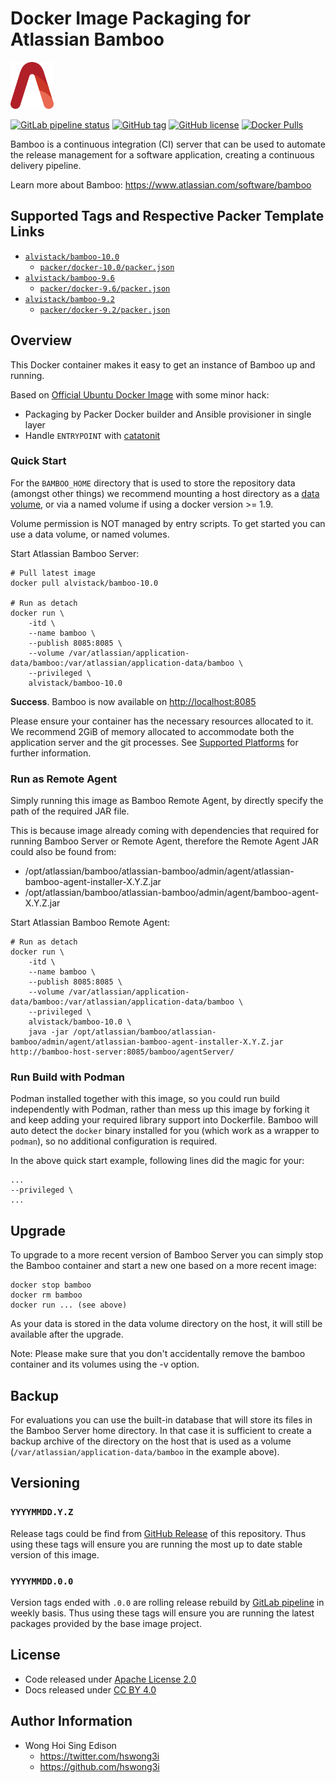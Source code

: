 # Docker Image Packaging for Atlassian Bamboo

<a href="https://alvistack.com" title="AlviStack" target="_blank"><img src="/alvistack.svg" height="75" alt="AlviStack"></a>

[![GitLab pipeline
status](https://img.shields.io/gitlab/pipeline/alvistack/docker-bamboo/master)](https://gitlab.com/alvistack/docker-bamboo/-/pipelines)
[![GitHub
tag](https://img.shields.io/github/tag/alvistack/docker-bamboo.svg)](https://github.com/alvistack/docker-bamboo/tags)
[![GitHub
license](https://img.shields.io/github/license/alvistack/docker-bamboo.svg)](https://github.com/alvistack/docker-bamboo/blob/master/LICENSE)
[![Docker
Pulls](https://img.shields.io/docker/pulls/alvistack/bamboo-10.0.svg)](https://hub.docker.com/r/alvistack/bamboo-10.0)

Bamboo is a continuous integration (CI) server that can be used to
automate the release management for a software application, creating a
continuous delivery pipeline.

Learn more about Bamboo: <https://www.atlassian.com/software/bamboo>

## Supported Tags and Respective Packer Template Links

- [`alvistack/bamboo-10.0`](https://hub.docker.com/r/alvistack/bamboo-10.0)
  - [`packer/docker-10.0/packer.json`](https://github.com/alvistack/docker-bamboo/blob/master/packer/docker-10.0/packer.json)
- [`alvistack/bamboo-9.6`](https://hub.docker.com/r/alvistack/bamboo-9.6)
  - [`packer/docker-9.6/packer.json`](https://github.com/alvistack/docker-bamboo/blob/master/packer/docker-9.6/packer.json)
- [`alvistack/bamboo-9.2`](https://hub.docker.com/r/alvistack/bamboo-9.2)
  - [`packer/docker-9.2/packer.json`](https://github.com/alvistack/docker-bamboo/blob/master/packer/docker-9.2/packer.json)

## Overview

This Docker container makes it easy to get an instance of Bamboo up and
running.

Based on [Official Ubuntu Docker
Image](https://hub.docker.com/_/ubuntu/) with some minor hack:

- Packaging by Packer Docker builder and Ansible provisioner in single
  layer
- Handle `ENTRYPOINT` with
  [catatonit](https://github.com/openSUSE/catatonit)

### Quick Start

For the `BAMBOO_HOME` directory that is used to store the repository
data (amongst other things) we recommend mounting a host directory as a
[data
volume](https://docs.docker.com/engine/tutorials/dockervolumes/#/data-volumes),
or via a named volume if using a docker version \>= 1.9.

Volume permission is NOT managed by entry scripts. To get started you
can use a data volume, or named volumes.

Start Atlassian Bamboo Server:

    # Pull latest image
    docker pull alvistack/bamboo-10.0

    # Run as detach
    docker run \
        -itd \
        --name bamboo \
        --publish 8085:8085 \
        --volume /var/atlassian/application-data/bamboo:/var/atlassian/application-data/bamboo \
        --privileged \
        alvistack/bamboo-10.0

**Success**. Bamboo is now available on <http://localhost:8085>

Please ensure your container has the necessary resources allocated to
it. We recommend 2GiB of memory allocated to accommodate both the
application server and the git processes. See [Supported
Platforms](https://confluence.atlassian.com/display/Bamboo/Supported+Platforms)
for further information.

### Run as Remote Agent

Simply running this image as Bamboo Remote Agent, by directly specify
the path of the required JAR file.

This is because image already coming with dependencies that required for
running Bamboo Server or Remote Agent, therefore the Remote Agent JAR
could also be found from:

- /opt/atlassian/bamboo/atlassian-bamboo/admin/agent/atlassian-bamboo-agent-installer-X.Y.Z.jar
- /opt/atlassian/bamboo/atlassian-bamboo/admin/agent/bamboo-agent-X.Y.Z.jar

Start Atlassian Bamboo Remote Agent:

    # Run as detach
    docker run \
        -itd \
        --name bamboo \
        --publish 8085:8085 \
        --volume /var/atlassian/application-data/bamboo:/var/atlassian/application-data/bamboo \
        --privileged \
        alvistack/bamboo-10.0 \
        java -jar /opt/atlassian/bamboo/atlassian-bamboo/admin/agent/atlassian-bamboo-agent-installer-X.Y.Z.jar http://bamboo-host-server:8085/bamboo/agentServer/

### Run Build with Podman

Podman installed together with this image, so you could run build
independently with Podman, rather than mess up this image by forking it
and keep adding your required library support into Dockerfile. Bamboo
will auto detect the `docker` binary installed for you (which work as a
wrapper to `podman`), so no additional configuration is required.

In the above quick start example, following lines did the magic for
your:

    ...
    --privileged \
    ...

## Upgrade

To upgrade to a more recent version of Bamboo Server you can simply stop
the Bamboo container and start a new one based on a more recent image:

    docker stop bamboo
    docker rm bamboo
    docker run ... (see above)

As your data is stored in the data volume directory on the host, it will
still be available after the upgrade.

Note: Please make sure that you don't accidentally remove the bamboo
container and its volumes using the -v option.

## Backup

For evaluations you can use the built-in database that will store its
files in the Bamboo Server home directory. In that case it is sufficient
to create a backup archive of the directory on the host that is used as
a volume (`/var/atlassian/application-data/bamboo` in the example
above).

## Versioning

### `YYYYMMDD.Y.Z`

Release tags could be find from [GitHub
Release](https://github.com/alvistack/docker-bamboo/tags) of this
repository. Thus using these tags will ensure you are running the most
up to date stable version of this image.

### `YYYYMMDD.0.0`

Version tags ended with `.0.0` are rolling release rebuild by [GitLab
pipeline](https://gitlab.com/alvistack/docker-bamboo/-/pipelines) in
weekly basis. Thus using these tags will ensure you are running the
latest packages provided by the base image project.

## License

- Code released under [Apache License 2.0](LICENSE)
- Docs released under [CC BY
  4.0](http://creativecommons.org/licenses/by/4.0/)

## Author Information

- Wong Hoi Sing Edison
  - <https://twitter.com/hswong3i>
  - <https://github.com/hswong3i>
